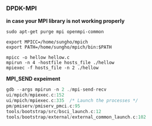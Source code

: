 ### DPDK-MPI

**in case your MPI library is not working properly**
```
sudo apt-get purge mpi openmpi-common
```

```
export MPICC=/home/sungho/mpich
export PATH=/home/sungho/mpich/bin:$PATH

mpicc -o hellow hellow.c
mpirun -n 4 -hostfile hosts_file ./hellow
mpiexec -f hosts_file -n 2 ./hellow
```

**MPI_SEND expeiment**
```c++
gdb --args mpirun -n 2 ./mpi-send-recv
ui/mpich/mpiexec.c:152
ui/mpich/mpiexec.c:335  /* Launch the processes */
pm/pmiserv/pmiserv_pmci.c:95
tools/bootstrap/src/bsci_launch.c:12
tools/bootstrap/external/external_common_launch.c:102


```
